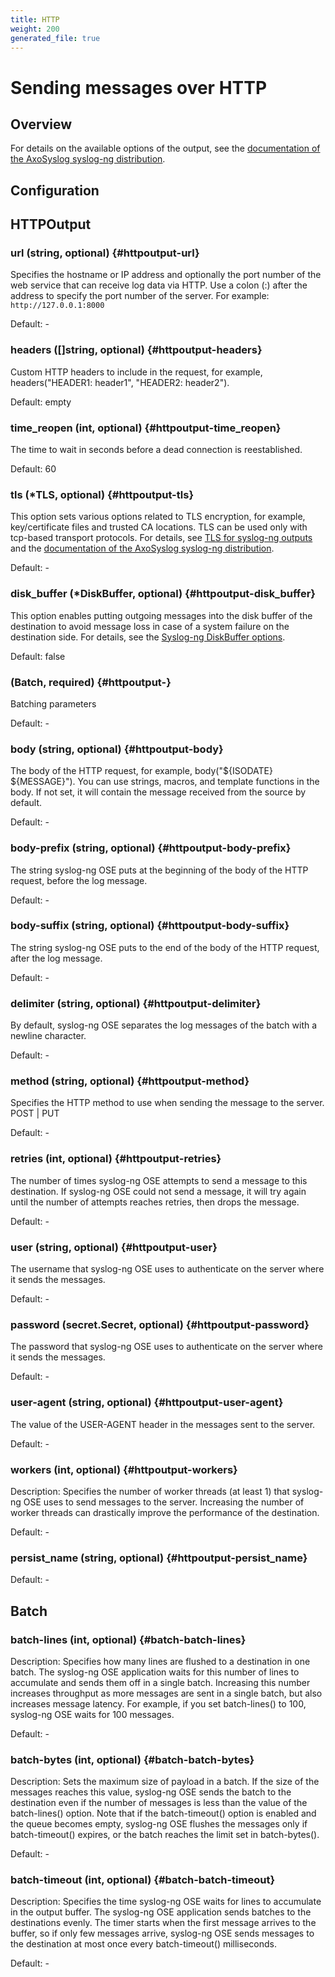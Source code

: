 ```yaml
---
title: HTTP
weight: 200
generated_file: true
---
```


# Sending messages over HTTP
## Overview

For details on the available options of the output, see the [documentation of the AxoSyslog syslog-ng distribution](https://axoflow.com/docs/axosyslog-core/chapter-destinations/configuring-destinations-http-nonjava/).

## Configuration
## HTTPOutput

### url (string, optional) {#httpoutput-url}

Specifies the hostname or IP address and optionally the port number of the web service that can receive log data via HTTP. Use a colon (:) after the address to specify the port number of the server. For example: `http://127.0.0.1:8000` 

Default: -

### headers ([]string, optional) {#httpoutput-headers}

Custom HTTP headers to include in the request, for example, headers("HEADER1: header1", "HEADER2: header2").   

Default:  empty

### time_reopen (int, optional) {#httpoutput-time_reopen}

The time to wait in seconds before a dead connection is reestablished.  

Default:  60

### tls (*TLS, optional) {#httpoutput-tls}

This option sets various options related to TLS encryption, for example, key/certificate files and trusted CA locations. TLS can be used only with tcp-based transport protocols. For details, see [TLS for syslog-ng outputs](../tls/) and the [documentation of the AxoSyslog syslog-ng distribution](https://axoflow.com/docs/axosyslog-core/chapter-encrypted-transport-tls/tlsoptions/).

Default: -

### disk_buffer (*DiskBuffer, optional) {#httpoutput-disk_buffer}

This option enables putting outgoing messages into the disk buffer of the destination to avoid message loss in case of a system failure on the destination side. For details, see the [Syslog-ng DiskBuffer options](../disk_buffer/).  

Default:  false

###  (Batch, required) {#httpoutput-}

Batching parameters 

Default: -

### body (string, optional) {#httpoutput-body}

The body of the HTTP request, for example, body("${ISODATE} ${MESSAGE}"). You can use strings, macros, and template functions in the body. If not set, it will contain the message received from the source by default. 

Default: -

### body-prefix (string, optional) {#httpoutput-body-prefix}

The string syslog-ng OSE puts at the beginning of the body of the HTTP request, before the log message. 

Default: -

### body-suffix (string, optional) {#httpoutput-body-suffix}

The string syslog-ng OSE puts to the end of the body of the HTTP request, after the log message. 

Default: -

### delimiter (string, optional) {#httpoutput-delimiter}

By default, syslog-ng OSE separates the log messages of the batch with a newline character. 

Default: -

### method (string, optional) {#httpoutput-method}

Specifies the HTTP method to use when sending the message to the server. POST | PUT 

Default: -

### retries (int, optional) {#httpoutput-retries}

The number of times syslog-ng OSE attempts to send a message to this destination. If syslog-ng OSE could not send a message, it will try again until the number of attempts reaches retries, then drops the message. 

Default: -

### user (string, optional) {#httpoutput-user}

The username that syslog-ng OSE uses to authenticate on the server where it sends the messages. 

Default: -

### password (secret.Secret, optional) {#httpoutput-password}

The password that syslog-ng OSE uses to authenticate on the server where it sends the messages. 

Default: -

### user-agent (string, optional) {#httpoutput-user-agent}

The value of the USER-AGENT header in the messages sent to the server. 

Default: -

### workers (int, optional) {#httpoutput-workers}

Description: Specifies the number of worker threads (at least 1) that syslog-ng OSE uses to send messages to the server. Increasing the number of worker threads can drastically improve the performance of the destination. 

Default: -

### persist_name (string, optional) {#httpoutput-persist_name}

Default: -


## Batch

### batch-lines (int, optional) {#batch-batch-lines}

Description: Specifies how many lines are flushed to a destination in one batch. The syslog-ng OSE application waits for this number of lines to accumulate and sends them off in a single batch. Increasing this number increases throughput as more messages are sent in a single batch, but also increases message latency. For example, if you set batch-lines() to 100, syslog-ng OSE waits for 100 messages. 

Default: -

### batch-bytes (int, optional) {#batch-batch-bytes}

Description: Sets the maximum size of payload in a batch. If the size of the messages reaches this value, syslog-ng OSE sends the batch to the destination even if the number of messages is less than the value of the batch-lines() option. Note that if the batch-timeout() option is enabled and the queue becomes empty, syslog-ng OSE flushes the messages only if batch-timeout() expires, or the batch reaches the limit set in batch-bytes(). 

Default: -

### batch-timeout (int, optional) {#batch-batch-timeout}

Description: Specifies the time syslog-ng OSE waits for lines to accumulate in the output buffer. The syslog-ng OSE application sends batches to the destinations evenly. The timer starts when the first message arrives to the buffer, so if only few messages arrive, syslog-ng OSE sends messages to the destination at most once every batch-timeout() milliseconds. 

Default: -


